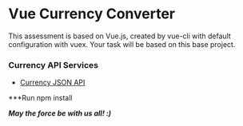 # Vue Currency Converter
This assessment is based on Vue.js, created by vue-cli with default configuration with vuex. Your task will be based on this base project.

### Currency API Services
- [Currency JSON API](https://fixer.io/)

***Run npm install

***May the force be with us all! :)***
